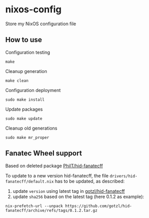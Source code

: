 # nixos-config

Store my NixOS configuration file

## How to use

Configuration testing
```
make
```

Cleanup generation
```
make clean
```

Configuration deployment
```
sudo make install
```

Update packages
```
sudo make update
```

Cleanup old generations
```
sudo make mr_proper
```

## Fanatec Wheel support
Based on deleted package [PhilT/hid-fanatecff](https://github.com/PhilT/nixos-files/blob/f986b126212368a8eab702d2cb28f234e3b4230a/src/hid-fanatecff/default.nix)

To update to a new version hid-fanatecff, the file `drivers/hid-fanatecff/default.nix` has to be updated, as described:
1) update `version` using latest tag in [gotzl/hid-fanatecff](https://github.com/gotzl/hid-fanatecff/tags)
2) update `sha256` based on the latest tag (here 0.1.2 as example):
```
nix-prefetch-url --unpack https://github.com/gotzl/hid-fanatecff/archive/refs/tags/0.1.2.tar.gz
```
